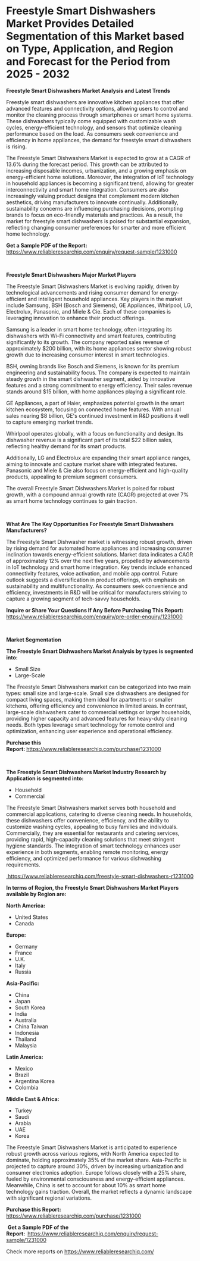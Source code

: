 <p><h1>Freestyle Smart Dishwashers Market Provides Detailed Segmentation of this Market based on Type, Application, and Region and Forecast for the Period from 2025 - 2032</h1></p><p><strong>Freestyle Smart Dishwashers Market Analysis and Latest Trends</strong></p>
<p><p>Freestyle smart dishwashers are innovative kitchen appliances that offer advanced features and connectivity options, allowing users to control and monitor the cleaning process through smartphones or smart home systems. These dishwashers typically come equipped with customizable wash cycles, energy-efficient technology, and sensors that optimize cleaning performance based on the load. As consumers seek convenience and efficiency in home appliances, the demand for freestyle smart dishwashers is rising.</p><p>The Freestyle Smart Dishwashers Market is expected to grow at a CAGR of 13.6% during the forecast period. This growth can be attributed to increasing disposable incomes, urbanization, and a growing emphasis on energy-efficient home solutions. Moreover, the integration of IoT technology in household appliances is becoming a significant trend, allowing for greater interconnectivity and smart home integration. Consumers are also increasingly valuing product designs that complement modern kitchen aesthetics, driving manufacturers to innovate continually. Additionally, sustainability concerns are influencing purchasing decisions, prompting brands to focus on eco-friendly materials and practices. As a result, the market for freestyle smart dishwashers is poised for substantial expansion, reflecting changing consumer preferences for smarter and more efficient home technology.</p></p>
<p><strong>Get a Sample PDF of the Report:&nbsp;</strong> <a href="https://www.reliableresearchiq.com/enquiry/request-sample/1231000?utm_campaign=2455&utm_medium=2&utm_source=Github&utm_content=ia&utm_term=05042025&utm_id=freestyle-smart-dishwashers">https://www.reliableresearchiq.com/enquiry/request-sample/1231000</a></p>
<p>&nbsp;</p>
<p><strong>Freestyle Smart Dishwashers Major Market Players</strong></p>
<p><p>The Freestyle Smart Dishwashers Market is evolving rapidly, driven by technological advancements and rising consumer demand for energy-efficient and intelligent household appliances. Key players in the market include Samsung, BSH (Bosch and Siemens), GE Appliances, Whirlpool, LG, Electrolux, Panasonic, and Miele & Cie. Each of these companies is leveraging innovation to enhance their product offerings.</p><p>Samsung is a leader in smart home technology, often integrating its dishwashers with Wi-Fi connectivity and smart features, contributing significantly to its growth. The company reported sales revenue of approximately $200 billion, with its home appliances sector showing robust growth due to increasing consumer interest in smart technologies.</p><p>BSH, owning brands like Bosch and Siemens, is known for its premium engineering and sustainability focus. The company is expected to maintain steady growth in the smart dishwasher segment, aided by innovative features and a strong commitment to energy efficiency. Their sales revenue stands around $15 billion, with home appliances playing a significant role.</p><p>GE Appliances, a part of Haier, emphasizes potential growth in the smart kitchen ecosystem, focusing on connected home features. With annual sales nearing $8 billion, GE's continued investment in R&D positions it well to capture emerging market trends.</p><p>Whirlpool operates globally, with a focus on functionality and design. Its dishwasher revenue is a significant part of its total $22 billion sales, reflecting healthy demand for its smart products.</p><p>Additionally, LG and Electrolux are expanding their smart appliance ranges, aiming to innovate and capture market share with integrated features. Panasonic and Miele & Cie also focus on energy-efficient and high-quality products, appealing to premium segment consumers.</p><p>The overall Freestyle Smart Dishwashers Market is poised for robust growth, with a compound annual growth rate (CAGR) projected at over 7% as smart home technology continues to gain traction.</p></p>
<p>&nbsp;</p>
<p><strong>What Are The Key Opportunities For Freestyle Smart Dishwashers Manufacturers?</strong></p>
<p><p>The Freestyle Smart Dishwasher market is witnessing robust growth, driven by rising demand for automated home appliances and increasing consumer inclination towards energy-efficient solutions. Market data indicates a CAGR of approximately 12% over the next five years, propelled by advancements in IoT technology and smart home integration. Key trends include enhanced connectivity features, voice activation, and mobile app control. Future outlook suggests a diversification in product offerings, with emphasis on sustainability and multifunctionality. As consumers seek convenience and efficiency, investments in R&D will be critical for manufacturers striving to capture a growing segment of tech-savvy households.</p></p>
<p><strong>Inquire or Share Your Questions If Any Before Purchasing This Report:</strong> <a href="https://www.reliableresearchiq.com/enquiry/pre-order-enquiry/1231000?utm_campaign=2455&utm_medium=2&utm_source=Github&utm_content=ia&utm_term=05042025&utm_id=freestyle-smart-dishwashers">https://www.reliableresearchiq.com/enquiry/pre-order-enquiry/1231000</a></p>
<p>&nbsp;</p>
<p><strong>Market Segmentation</strong></p>
<p><strong>The Freestyle Smart Dishwashers Market Analysis by types is segmented into:</strong></p>
<p><ul><li>Small Size</li><li>Large-Scale</li></ul></p>
<p><p>The Freestyle Smart Dishwashers market can be categorized into two main types: small size and large-scale. Small size dishwashers are designed for compact living spaces, making them ideal for apartments or smaller kitchens, offering efficiency and convenience in limited areas. In contrast, large-scale dishwashers cater to commercial settings or larger households, providing higher capacity and advanced features for heavy-duty cleaning needs. Both types leverage smart technology for remote control and optimization, enhancing user experience and operational efficiency.</p></p>
<p><strong>Purchase this Report:&nbsp;</strong><a href="https://www.reliableresearchiq.com/purchase/1231000?utm_campaign=2455&utm_medium=2&utm_source=Github&utm_content=ia&utm_term=05042025&utm_id=freestyle-smart-dishwashers">https://www.reliableresearchiq.com/purchase/1231000</a></p>
<p>&nbsp;</p>
<p><strong>The Freestyle Smart Dishwashers Market Industry Research by Application is segmented into:</strong></p>
<p><ul><li>Household</li><li>Commercial</li></ul></p>
<p><p>The Freestyle Smart Dishwashers market serves both household and commercial applications, catering to diverse cleaning needs. In households, these dishwashers offer convenience, efficiency, and the ability to customize washing cycles, appealing to busy families and individuals. Commercially, they are essential for restaurants and catering services, providing rapid, high-capacity cleaning solutions that meet stringent hygiene standards. The integration of smart technology enhances user experience in both segments, enabling remote monitoring, energy efficiency, and optimized performance for various dishwashing requirements.</p></p>
<p><a href="https://www.reliableresearchiq.com/freestyle-smart-dishwashers-r1231000?utm_campaign=2455&utm_medium=2&utm_source=Github&utm_content=ia&utm_term=05042025&utm_id=freestyle-smart-dishwashers">&nbsp;https://www.reliableresearchiq.com/freestyle-smart-dishwashers-r1231000</a></p>
<p><strong>In terms of Region, the Freestyle Smart Dishwashers Market Players available by Region are:</strong></p>
<p>
    <p> <strong> North America: </strong>
        <ul>
            <li>United States</li>
            <li>Canada</li>
        </ul>
        </p> 
    <p> <strong> Europe: </strong>
        <ul>
            <li>Germany</li>
            <li>France</li>
            <li>U.K.</li>
            <li>Italy</li>
            <li>Russia</li>
        </ul>
        </p> 
    <p> <strong> Asia-Pacific: </strong>
        <ul>
            <li>China</li>
            <li>Japan</li>
            <li>South Korea</li>
            <li>India</li>
            <li>Australia</li>
            <li>China Taiwan</li>
            <li>Indonesia</li>
            <li>Thailand</li>
            <li>Malaysia</li>
        </ul>
        </p> 
    <p> <strong> Latin America: </strong>
        <ul>
            <li>Mexico</li>
            <li>Brazil</li>
            <li>Argentina Korea</li>
            <li>Colombia</li>
        </ul>
        </p> 
    <p> <strong> Middle East & Africa: </strong>
        <ul>
            <li>Turkey</li>
            <li>Saudi</li>
            <li>Arabia</li>
            <li>UAE</li>
            <li>Korea</li>
        </ul>
    </p>
    </p>
<p><p>The Freestyle Smart Dishwashers Market is anticipated to experience robust growth across various regions, with North America expected to dominate, holding approximately 35% of the market share. Asia-Pacific is projected to capture around 30%, driven by increasing urbanization and consumer electronics adoption. Europe follows closely with a 25% share, fueled by environmental consciousness and energy-efficient appliances. Meanwhile, China is set to account for about 10% as smart home technology gains traction. Overall, the market reflects a dynamic landscape with significant regional variations.</p></p>
<p><strong>Purchase this Report: </strong><a href="https://www.reliableresearchiq.com/purchase/1231000?utm_campaign=2455&utm_medium=2&utm_source=Github&utm_content=ia&utm_term=05042025&utm_id=freestyle-smart-dishwashers">https://www.reliableresearchiq.com/purchase/1231000</a></p>
<p>&nbsp;<strong>Get a Sample PDF of the Report:&nbsp;&nbsp;</strong><a href="https://www.reliableresearchiq.com/enquiry/request-sample/1231000?utm_campaign=2455&utm_medium=2&utm_source=Github&utm_content=ia&utm_term=05042025&utm_id=freestyle-smart-dishwashers">https://www.reliableresearchiq.com/enquiry/request-sample/1231000</a></p>
<p><strong></strong></p>
<p>Check more reports on <a href="https://www.reliableresearchiq.com/?utm_campaign=2455&utm_medium=2&utm_source=Github&utm_content=ia&utm_term=05042025&utm_id=freestyle-smart-dishwashers">https://www.reliableresearchiq.com/</a></p>